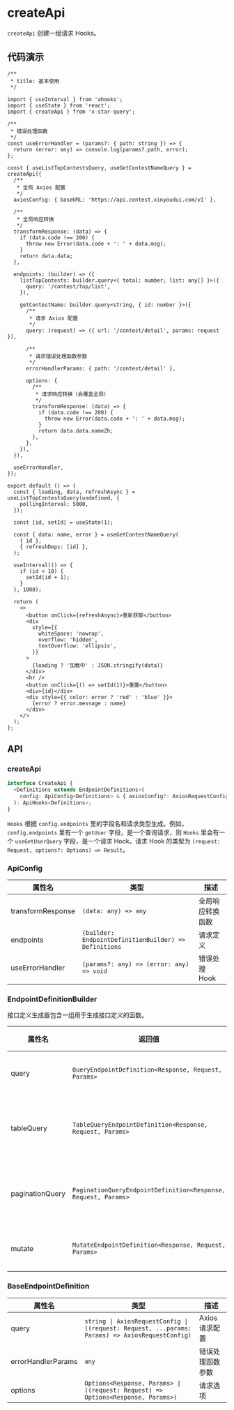 # createApi

`createApi` 创建一组请求 Hooks。

## 代码演示

```tsx
/**
 * title: 基本使用
 */

import { useInterval } from 'ahooks';
import { useState } from 'react';
import { createApi } from 'x-star-query';

/**
 * 错误处理函数
 */
const useErrorHandler = (params?: { path: string }) => {
  return (error: any) => console.log(params?.path, error);
};

const { useListTopContestsQuery, useGetContestNameQuery } = createApi({
  /**
   * 全局 Axios 配置
   */
  axiosConfig: { baseURL: 'https://api.contest.xinyoudui.com/v1' },

  /**
   * 全局响应转换
   */
  transformResponse: (data) => {
    if (data.code !== 200) {
      throw new Error(data.code + ': ' + data.msg);
    }
    return data.data;
  },

  endpoints: (builder) => ({
    listTopContests: builder.query<{ total: number; list: any[] }>({
      query: '/contest/top/list',
    }),

    getContestName: builder.query<string, { id: number }>({
      /**
       * 请求 Axios 配置
       */
      query: (request) => ({ url: '/contest/detail', params: request }),

      /**
       * 请求错误处理函数参数
       */
      errorHandlerParams: { path: '/contest/detail' },

      options: {
        /**
         * 请求响应转换（会覆盖全局）
         */
        transformResponse: (data) => {
          if (data.code !== 200) {
            throw new Error(data.code + ': ' + data.msg);
          }
          return data.data.nameZh;
        },
      },
    }),
  }),

  useErrorHandler,
});

export default () => {
  const { loading, data, refreshAsync } = useListTopContestsQuery(undefined, {
    pollingInterval: 5000,
  });

  const [id, setId] = useState(1);

  const { data: name, error } = useGetContestNameQuery(
    { id },
    { refreshDeps: [id] },
  );

  useInterval(() => {
    if (id < 10) {
      setId(id + 1);
    }
  }, 1000);

  return (
    <>
      <button onClick={refreshAsync}>重新获取</button>
      <div
        style={{
          whiteSpace: 'nowrap',
          overflow: 'hidden',
          textOverflow: 'ellipsis',
        }}
      >
        {loading ? '加载中' : JSON.stringify(data)}
      </div>
      <hr />
      <button onClick={() => setId(1)}>重置</button>
      <div>{id}</div>
      <div style={{ color: error ? 'red' : 'blue' }}>
        {error ? error.message : name}
      </div>
    </>
  );
};
```

## API

### createApi

```ts
interface CreateApi {
  <Definitions extends EndpointDefinitions>(
    config: ApiConfig<Definitions> & { axiosConfig?: AxiosRequestConfig },
  ): ApiHooks<Definitions>;
}
```

`Hooks` 根据 `config.endpoints` 里的字段名和请求类型生成。例如，`config.endpoints` 里有一个 `getUser` 字段，是一个查询请求，则 `Hooks` 里会有一个 `useGetUserQuery` 字段，是一个请求 Hook。请求 Hook 的类型为 `(request: Request, options?: Options) => Result`。

### ApiConfig

| 属性名            | 类型                                                  | 描述             |
| ----------------- | ----------------------------------------------------- | ---------------- |
| transformResponse | `(data: any) => any`                                  | 全局响应转换函数 |
| endpoints         | `(builder: EndpointDefinitionBuilder) => Definitions` | 请求定义         |
| useErrorHandler   | `(params?: any) => (error: any) => void`              | 错误处理 Hook    |

### EndpointDefinitionBuilder

接口定义生成器包含一组用于生成接口定义的函数。

| 属性名          | 返回值                                                         | 描述         |
| --------------- | -------------------------------------------------------------- | ------------ |
| query           | `QueryEndpointDefinition<Response, Request, Params>`           | 查询请求     |
| tableQuery      | `TableQueryEndpointDefinition<Response, Request, Params>`      | 表格查询请求 |
| paginationQuery | `PaginationQueryEndpointDefinition<Response, Request, Params>` | 分页查询请求 |
| mutate          | `MutateEndpointDefinition<Response, Request, Params>`          | 修改请求     |

### BaseEndpointDefinition

| 属性名             | 类型                                                                                            | 描述             |
| ------------------ | ----------------------------------------------------------------------------------------------- | ---------------- |
| query              | `string \| AxiosRequestConfig \| ((request: Request, ...params: Params) => AxiosRequestConfig)` | Axios 请求配置   |
| errorHandlerParams | `any`                                                                                           | 错误处理函数参数 |
| options            | `Options<Response, Params> \| ((request: Request) => Options<Response, Params>)`                | 请求选项         |
